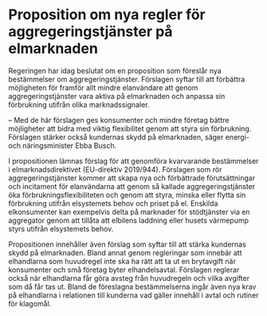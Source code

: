 # Proposition om nya regler för aggregeringstjänster på elmarknaden

Regeringen har idag beslutat om en proposition som föreslår nya bestämmelser om aggregeringstjänster. Förslagen syftar till att förbättra möjligheten för framför allt mindre elanvändare att genom aggregeringstjänster vara aktiva på elmarknaden och anpassa sin förbrukning utifrån olika marknadssignaler.

– Med de här förslagen ges konsumenter och mindre företag bättre möjligheter att bidra med viktig flexibilitet genom att styra sin förbrukning. Förslagen stärker också kundernas skydd på elmarknaden, säger energi- och näringsminister Ebba Busch.

I propositionen lämnas förslag för att genomföra kvarvarande bestämmelser i elmarknadsdirektivet (EU-direktiv 2019/944). Förslagen som rör aggregeringstjänster kommer att skapa nya och förbättrade förutsättningar och incitament för elanvändarna att genom så kallade aggregeringstjänster öka förbrukningsflexibiliteten och genom att styra, minska eller flytta sin förbrukning utifrån elsystemets behov och priset på el. Enskilda elkonsumenter kan exempelvis delta på marknader för stödtjänster via en aggregator genom att tillåta att elbilens laddning eller husets värmepump styrs utifrån elsystemets behov.

Propositionen innehåller även förslag som syftar till att stärka kundernas skydd på elmarknaden. Bland annat genom regleringar som innebär att elhandlarna som huvudregel inte ska ha rätt att ta ut en brytavgift när konsumenter och små företag byter elhandelsavtal. Förslagen reglerar också när elhandlarna får göra avsteg från huvudregeln och vilka avgifter som då får tas ut. Bland de föreslagna bestämmelserna ingår även nya krav på elhandlarna i relationen till kunderna vad gäller innehåll i avtal och rutiner för klagomål.
